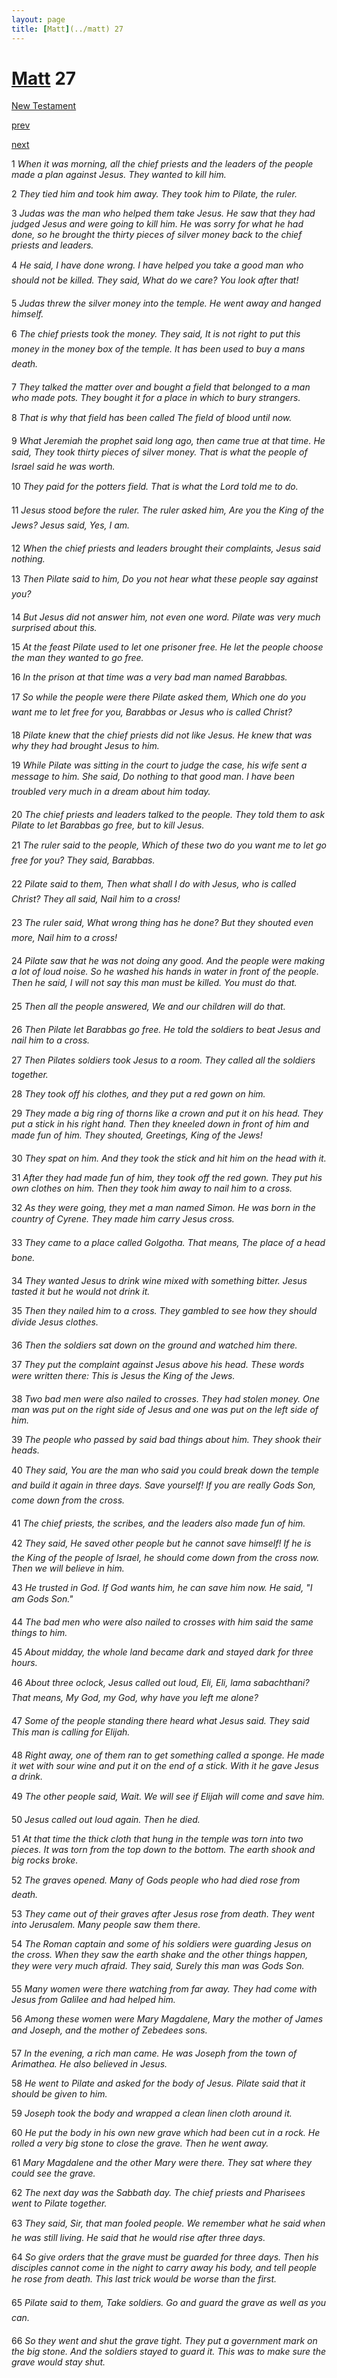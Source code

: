 ```yaml
---
layout: page
title: [Matt](../matt) 27
---
```


# [Matt](../matt) 27

[New Testament](/new-testament)


[prev](matt-26.html)


[next](matt-28.html)

1 _When it was morning, all the chief priests and the leaders of the people made a plan against Jesus. They wanted to kill him._

2 _They tied him and took him away. They took him to Pilate, the ruler._

3 _Judas was the man who helped them take Jesus. He saw that they had judged Jesus and were going to kill him. He was sorry for what he had done, so he brought the thirty pieces of silver money back to the chief priests and leaders._

4 _He said, I have done wrong. I have helped you take a good man who should not be killed. They said, What do we care? You look after that!_

5 _Judas threw the silver money into the temple. He went away and hanged himself._

6 _The chief priests took the money. They said, It is not right to put this money in the money box of the temple. It has been used to buy a mans death._

7 _They talked the matter over and bought a field that belonged to a man who made pots.  They bought it for a place in which to bury strangers._

8 _That is why that field has been called The field of blood until now._

9 _What Jeremiah the prophet said long ago, then came true at that time. He said, They took thirty pieces of silver money. That is what the people of Israel said he was worth._

10 _They paid for the potters field. That is what the Lord told me to do._

11 _Jesus stood before the ruler. The ruler asked him, Are you the King of the Jews? Jesus said, Yes, I am._

12 _When the chief priests and leaders brought their complaints, Jesus said nothing._

13 _Then Pilate said to him, Do you not hear what these people say against you?_

14 _But Jesus did not answer him, not even one word. Pilate was very much surprised about this._

15 _At the feast Pilate used to let one prisoner free. He let the people choose the man they wanted to go free._

16 _In the prison at that time was a very bad man named Barabbas._

17 _So while the people were there Pilate asked them, Which one do you want me to let free for you, Barabbas or Jesus who is called Christ?_

18 _Pilate knew that the chief priests did not like Jesus. He knew that was why they had brought Jesus to him._

19 _While Pilate was sitting in the court to judge the case, his wife sent a message to him. She said, Do nothing to that good man. I have been troubled very much in a dream about him today._

20 _The chief priests and leaders talked to the people. They told them to ask Pilate to let Barabbas go free, but to kill Jesus._

21 _The ruler said to the people, Which of these two do you want me to let go free for you?  They said, Barabbas._

22 _Pilate said to them, Then what shall I do with Jesus, who is called Christ? They all said,  Nail him to a cross!_

23 _The ruler said, What wrong thing has he done? But they shouted even more, Nail him to a cross!_

24 _Pilate saw that he was not doing any good. And the people were making a lot of loud noise. So he washed his hands in water in front of the people. Then he said, I will not say this man must be killed. You must do that._

25 _Then all the people answered, We and our children will do that._

26 _Then Pilate let Barabbas go free. He told the soldiers to beat Jesus and nail him to a cross._

27 _Then Pilates soldiers took Jesus to a room. They called all the soldiers together._

28 _They took off his clothes, and they put a red gown on him._

29 _They made a big ring of thorns like a crown and put it on his head. They put a stick in his right hand. Then they kneeled down in front of him and made fun of him. They shouted,  Greetings, King of the Jews!_

30 _They spat on him. And they took the stick and hit him on the head with it._

31 _After they had made fun of him, they took off the red gown. They put his own clothes on him. Then they took him away to nail him to a cross._

32 _As they were going, they met a man named Simon. He was born in the country of Cyrene. They made him carry Jesus cross._

33 _They came to a place called Golgotha. That means, The place of a head bone._

34 _They wanted Jesus to drink wine mixed with something bitter. Jesus tasted it but he would not drink it._

35 _Then they nailed him to a cross. They gambled to see how they should divide Jesus  clothes._

36 _Then the soldiers sat down on the ground and watched him there._

37 _They put the complaint against Jesus above his head. These words were written there:  This is Jesus the King of the Jews._

38 _Two bad men were also nailed to crosses. They had stolen money. One man was put on the right side of Jesus and one was put on the left side of him._

39 _The people who passed by said bad things about him. They shook their heads._

40 _They said, You are the man who said you could break down the temple and build it again in three days. Save yourself! If you are really Gods Son, come down from the cross._

41 _The chief priests, the scribes, and the leaders also made fun of him._

42 _They said, He saved other people but he cannot save himself! If he is the King of the people of Israel, he should come down from the cross now. Then we will believe in him._

43 _He trusted in God. If God wants him, he can save him now. He said, "I am Gods Son." _

44 _The bad men who were also nailed to crosses with him said the same things to him._

45 _About midday, the whole land became dark and stayed dark for three hours._

46 _About three oclock, Jesus called out loud, Eli, Eli, lama sabachthani? That means, My God, my God, why have you left me alone?_

47 _Some of the people standing there heard what Jesus said. They said This man is calling for Elijah._

48 _Right away, one of them ran to get something called a sponge. He made it wet with sour wine and put it on the end of a stick. With it he gave Jesus a drink._

49 _The other people said, Wait. We will see if Elijah will come and save him._

50 _Jesus called out loud again. Then he died._

51 _At that time the thick cloth that hung in the temple was torn into two pieces. It was torn from the top down to the bottom. The earth shook and big rocks broke._

52 _The graves opened. Many of Gods people who had died rose from death._

53 _They came out of their graves after Jesus rose from death. They went into Jerusalem.  Many people saw them there._

54 _The Roman captain and some of his soldiers were guarding Jesus on the cross. When they saw the earth shake and the other things happen, they were very much afraid. They said, Surely this man was Gods Son._

55 _Many women were there watching from far away. They had come with Jesus from Galilee and had helped him._

56 _Among these women were Mary Magdalene, Mary the mother of James and Joseph, and the mother of Zebedees sons._

57 _In the evening, a rich man came. He was Joseph from the town of Arimathea. He also believed in Jesus._

58 _He went to Pilate and asked for the body of Jesus. Pilate said that it should be given to him._

59 _Joseph took the body and wrapped a clean linen cloth around it._

60 _He put the body in his own new grave which had been cut in a rock. He rolled a very big stone to close the grave. Then he went away._

61 _Mary Magdalene and the other Mary were there. They sat where they could see the grave._

62 _The next day was the Sabbath day. The chief priests and Pharisees went to Pilate together._

63 _They said, Sir, that man fooled people. We remember what he said when he was still living. He said that he would rise after three days._

64 _So give orders that the grave must be guarded for three days. Then his disciples cannot come in the night to carry away his body, and tell people he rose from death. This last trick would be worse than the first._

65 _Pilate said to them, Take soldiers. Go and guard the grave as well as you can._

66 _So they went and shut the grave tight. They put a government mark on the big stone. And the soldiers stayed to guard it. This was to make sure the grave would stay shut._

